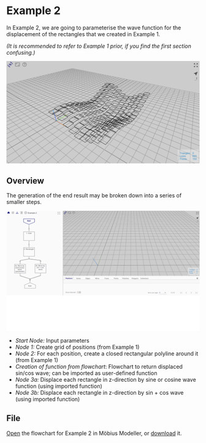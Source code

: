 # Example 2

In Example 2, we are going to parameterise the wave function for the displacement of the rectangles that we created in Example 1. 

*(It is recommended to refer to Example 1 prior, if you find the first section confusing.)*

![End Result](./imgs/6.3.0-example2-overview.png)

## Overview

The generation of the end result may be broken down into a series of smaller steps.

![Flowchart](./imgs/6.3.0-example2-flowchart.gif)

* *Start Node:* Input parameters
* *Node 1:* Create grid of positions (from Example 1)
* *Node 2:* For each position, create a closed rectangular polyline around it (from Example 1)
* *Creation of function from flowchart*: Flowchart to return displaced sin/cos wave; can be imported as user-defined function
* *Node 3a:* Displace each rectangle in z-direction by sine or cosine wave function (using imported function)
* *Node 3b:* Displace each rectangle in z-direction by sin + cos wave (using imported function)

## File

[Open](https://mobius.design-automation.net/flowchart?file=https://raw.githubusercontent.com/design-automation/mobius-parametric-modeller/master/src/assets/gallery/example_sinewave_wall/Example_2.mob) the flowchart for Example 2 in Möbius Modeller, or [download](./mob_files/Example_2.mob) it.